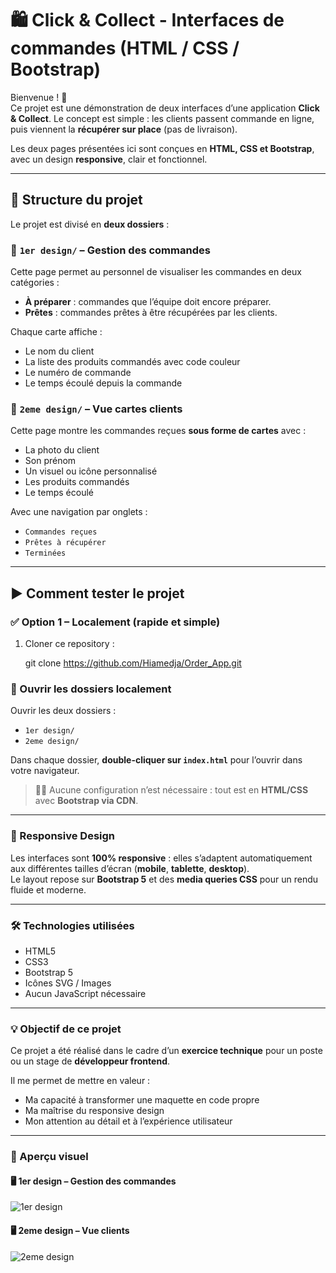 # 🛍️ Click & Collect - Interfaces de commandes (HTML / CSS / Bootstrap)

Bienvenue ! 👋  
Ce projet est une démonstration de deux interfaces d’une application **Click & Collect**. Le concept est simple : les clients passent commande en ligne, puis viennent la **récupérer sur place** (pas de livraison).

Les deux pages présentées ici sont conçues en **HTML, CSS et Bootstrap**, avec un design **responsive**, clair et fonctionnel.

---

## 📁 Structure du projet

Le projet est divisé en **deux dossiers** :

### 🔹 `1er design/` – Gestion des commandes

Cette page permet au personnel de visualiser les commandes en deux catégories :
- **À préparer** : commandes que l’équipe doit encore préparer.
- **Prêtes** : commandes prêtes à être récupérées par les clients.

Chaque carte affiche :
- Le nom du client
- La liste des produits commandés avec code couleur
- Le numéro de commande
- Le temps écoulé depuis la commande

### 🔹 `2eme design/` – Vue cartes clients

Cette page montre les commandes reçues **sous forme de cartes** avec :
- La photo du client
- Son prénom
- Un visuel ou icône personnalisé
- Les produits commandés
- Le temps écoulé

Avec une navigation par onglets :
- `Commandes reçues`
- `Prêtes à récupérer`
- `Terminées`

---

## ▶️ Comment tester le projet

### ✅ Option 1 – Localement (rapide et simple)

1. Cloner ce repository :

   git clone https://github.com/Hiamedja/Order_App.git
   
### 📂 Ouvrir les dossiers localement

Ouvrir les deux dossiers :

- `1er design/`
- `2eme design/`

Dans chaque dossier, **double-cliquer sur `index.html`** pour l’ouvrir dans votre navigateur.

> 🧑‍💻 Aucune configuration n’est nécessaire : tout est en **HTML/CSS** avec **Bootstrap via CDN**.

---

### 📱 Responsive Design

Les interfaces sont **100% responsive** : elles s’adaptent automatiquement aux différentes tailles d’écran (**mobile**, **tablette**, **desktop**).  
Le layout repose sur **Bootstrap 5** et des **media queries CSS** pour un rendu fluide et moderne.

---

### 🛠️ Technologies utilisées

- HTML5  
- CSS3  
- Bootstrap 5  
- Icônes SVG / Images  
- Aucun JavaScript nécessaire

---

### 💡 Objectif de ce projet

Ce projet a été réalisé dans le cadre d’un **exercice technique** pour un poste ou un stage de **développeur frontend**.

Il me permet de mettre en valeur :

- Ma capacité à transformer une maquette en code propre
- Ma maîtrise du responsive design
- Mon attention au détail et à l’expérience utilisateur

---

### 📸 Aperçu visuel

#### 🖥️ 1er design – Gestion des commandes


![1er design](https://github.com/user-attachments/assets/cfd5d945-a1d1-4914-9e9e-fe5de5d42410)

#### 🖥️ 2eme design – Vue clients


![2eme design](https://github.com/user-attachments/assets/8fff145d-a8cd-404a-99bf-3036d665f749)


